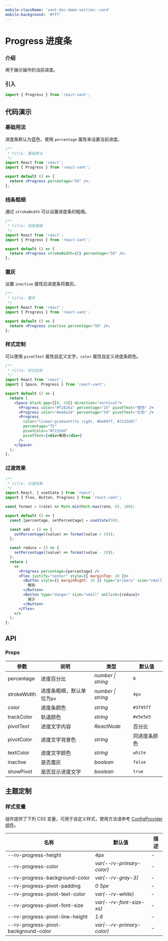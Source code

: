 ```yaml
---
mobile-className: 'vant-doc-demo-section--card'
mobile-background: '#fff'
---
```


# Progress 进度条

### 介绍

用于展示操作的当前进度。

### 引入

```js
import { Progress } from 'react-vant';
```

## 代码演示

### 基础用法

进度条默认为蓝色，使用 `percentage` 属性来设置当前进度。

```jsx
/**
 * title: 基础用法
 */
import React from 'react';
import { Progress } from 'react-vant';

export default () => {
  return <Progress percentage="50" />;
};
```

### 线条粗细

通过 `strokeWidth` 可以设置进度条的粗细。

```jsx
/**
 * title: 线条粗细
 */
import React from 'react';
import { Progress } from 'react-vant';

export default () => {
  return <Progress strokeWidth={8} percentage="50" />;
};
```

### 置灰

设置 `inactive` 属性后进度条将置灰。

```jsx
/**
 * title: 置灰
 */
import React from 'react';
import { Progress } from 'react-vant';

export default () => {
  return <Progress inactive percentage="50" />;
};
```

### 样式定制

可以使用 `pivotText` 属性自定义文字，`color` 属性自定义进度条颜色。

```jsx
/**
 * title: 样式定制
 */
import React from 'react';
import { Space, Progress } from 'react-vant';

export default () => {
  return (
    <Space block gap={[0, 20]} direction="vertical">
      <Progress color="#f2826a" percentage="25" pivotText="橙色" />
      <Progress color="#ee0a24" percentage="50" pivotText="红色" />
      <Progress
        color="linear-gradient(to right, #be99ff, #7232dd)"
        percentage="75"
        pivotColor="#7232dd"
        pivotText={<div>紫色</div>}
      />
    </Space>
  );
};
```

### 过渡效果

```jsx
/**
 * title: 过渡效果
 */
import React, { useState } from 'react';
import { Flex, Button, Progress } from 'react-vant';

const format = (rate) => Math.min(Math.max(rate, 0), 100);

export default () => {
  const [percentage, setPercentage] = useState(50);

  const add = () => {
    setPercentage((value) => format(value + 20));
  };

  const reduce = () => {
    setPercentage((value) => format(value - 20));
  };
  return (
    <>
      <Progress percentage={percentage} />
      <Flex justify="center" style={{ marginTop: 20 }}>
        <Button style={{ marginRight: 10 }} type="primary" size="small" onClick={add}>
          增加
        </Button>
        <Button type="danger" size="small" onClick={reduce}>
          减少
        </Button>
      </Flex>
    </>
  );
};
```

## API

### Props

| 参数        | 说明                       | 类型               | 默认值       |
| ----------- | -------------------------- | ------------------ | ------------ |
| percentage  | 进度百分比                 | _number \| string_ | `0`          |
| strokeWidth | 进度条粗细，默认单位为`px` | _number \| string_ | `4px`        |
| color       | 进度条颜色                 | _string_           | `#3f45ff`    |
| trackColor  | 轨道颜色                   | _string_           | `#e5e5e5`    |
| pivotText   | 进度文字内容               | _ReactNode_        | 百分比       |
| pivotColor  | 进度文字背景色             | _string_           | 同进度条颜色 |
| textColor   | 进度文字颜色               | _string_           | `white`      |
| inactive    | 是否置灰                   | _boolean_          | `false`      |
| showPivot   | 是否显示进度文字           | _boolean_          | `true`       |

## 主题定制

### 样式变量

组件提供了下列 CSS 变量，可用于自定义样式，使用方法请参考 [ConfigProvider 组件](#/zh-CN/config-provider)。

| 名称                                 | 默认值                    | 描述 |
| ------------------------------------ | ------------------------- | ---- |
| --rv-progress-height                 | _4px_                     | -    |
| --rv-progress-color                  | _var(--rv-primary-color)_ | -    |
| --rv-progress-background-color       | _var(--rv-gray-3)_        | -    |
| --rv-progress-pivot-padding          | _0 5px_                   | -    |
| --rv-progress-pivot-text-color       | _var(--rv-white)_         | -    |
| --rv-progress-pivot-font-size        | _var(--rv-font-size-xs)_  | -    |
| --rv-progress-pivot-line-height      | _1.6_                     | -    |
| --rv-progress-pivot-background-color | _var(--rv-primary-color)_ | -    |
